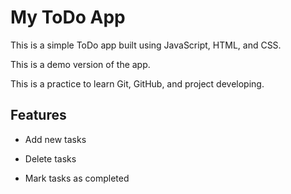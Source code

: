 # My ToDo App

This is a simple ToDo app built using JavaScript, HTML, and CSS.

This is a demo version of the app.

This is a practice to learn Git, GitHub, and project developing.

## Features

- Add new tasks

- Delete tasks

- Mark tasks as completed